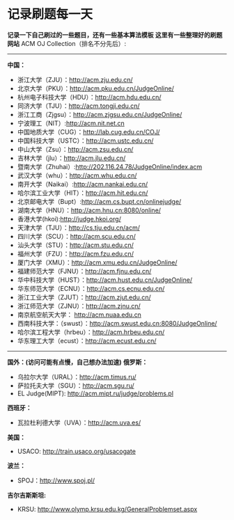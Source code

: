 # 记录刷题每一天

**记录一下自己刷过的一些题目，还有一些基本算法模板**
**这里有一些整理好的刷题网站**
ACM OJ Collection（排名不分先后）:

--------------------------

**中国：**
- 浙江大学（ZJU）：http://acm.zju.edu.cn/
- 北京大学（PKU）：http://acm.pku.edu.cn/JudgeOnline/
- 杭州电子科技大学（HDU）：http://acm.hdu.edu.cn/
- 同济大学（TJU）：http://acm.tongji.edu.cn/
- 浙江工商（Zjgsu）：http://acm.zjgsu.edu.cn/JudgeOnline/
- 宁波理工（NIT）:http://acm.nit.net.cn
- 中国地质大学（CUG）：http://lab.cug.edu.cn/COJ/
- 中国科技大学（USTC）：http://acm.ustc.edu.cn/
- 中山大学（Zsu）：http://acm.zsu.edu.cn/
- 吉林大学（jlu）：http://acm.jlu.edu.cn/
- 暨南大学（Zhuhai）:http://202.116.24.78/JudgeOnline/index.acm
- 武汉大学（whu）：http://acm.whu.edu.cn/
- 南开大学（Naikai）:http://acm.nankai.edu.cn/
- 哈尔滨工业大学（HIT）：http://acm.hit.edu.cn/
- 北京邮电大学（Bupt）:http://acm.cs.bupt.cn/onlinejudge/
- 湖南大学（HNU）：http://acm.hnu.cn:8080/online/
- 香港大学(hkoi):http://judge.hkoi.org/
- 天津大学（TJU）：http://cs.tju.edu.cn/acm/
- 四川大学（SCU）：http://acm.scu.edu.cn/
- 汕头大学（STU）：http://acm.stu.edu.cn/
- 福州大学（FZU）：http://acm.fzu.edu.cn/
- 厦门大学（XMU）：http://acm.xmu.edu.cn/JudgeOnline/
- 福建师范大学（FJNU）：http://acm.fjnu.edu.cn/
- 华中科技大学（HUST）：http://acm.hust.edu.cn/JudgeOnline/
- 华东师范大学（ECNU）：http://acm.cs.ecnu.edu.cn/
- 浙江工业大学（ZJUT）：http://acm.zjut.edu.cn/
- 浙江师范大学（ZJNU）：http://acm.zjnu.cn/
- 南京航空航天大学： http://acm.nuaa.edu.cn
- 西南科技大学：（swust）：http://acm.swust.edu.cn:8080/JudgeOnline/
- 哈尔滨工程大学（hrbeu）：http://acm.hrbeu.edu.cn/
- 华东理工大学（ecust）：http://acm.ecust.edu.cn/

------------------------------------

**国外：(访问可能有点慢，自己想办法加速)**
**俄罗斯：**
- 乌拉尔大学（URAL）：http://acm.timus.ru/
- 萨拉托夫大学（SGU）：http://acm.sgu.ru/
- EL Judge(MIPT): http://acm.mipt.ru/judge/problems.pl
  
**西班牙：**
- 瓦拉杜利德大学（UVA）：http://acm.uva.es/

**美国：**
- USACO: http://train.usaco.org/usacogate

**波兰：**
- SPOJ：http://www.spoj.pl/

**吉尔吉斯斯坦:**
- KRSU: http://www.olymp.krsu.edu.kg/GeneralProblemset.aspx
 



